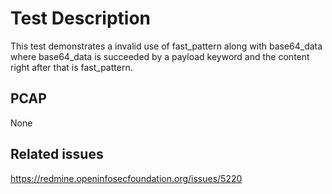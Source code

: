 # Test Description
This test demonstrates a invalid use of fast_pattern along with base64_data
where base64_data is succeeded by a payload keyword and the content right
after that is fast_pattern.

## PCAP
None

## Related issues
https://redmine.openinfosecfoundation.org/issues/5220
